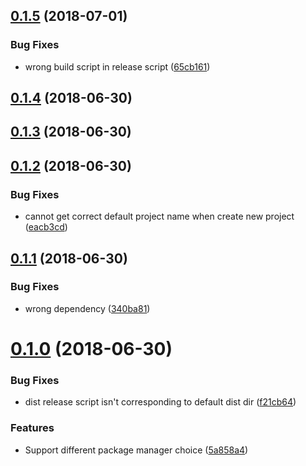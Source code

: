 <a name="0.1.5"></a>
## [0.1.5](https://github.com/ulivz/template-vuepress/compare/v0.1.4...v0.1.5) (2018-07-01)


### Bug Fixes

* wrong build script in release script ([65cb161](https://github.com/ulivz/template-vuepress/commit/65cb161))



<a name="0.1.4"></a>
## [0.1.4](https://github.com/ulivz/template-vuepress/compare/v0.1.3...v0.1.4) (2018-06-30)



<a name="0.1.3"></a>
## [0.1.3](https://github.com/ulivz/template-vuepress/compare/v0.1.2...v0.1.3) (2018-06-30)



<a name="0.1.2"></a>
## [0.1.2](https://github.com/ulivz/template-vuepress/compare/v0.1.1...v0.1.2) (2018-06-30)


### Bug Fixes

* cannot get correct default project name when create new project ([eacb3cd](https://github.com/ulivz/template-vuepress/commit/eacb3cd))



<a name="0.1.1"></a>
## [0.1.1](https://github.com/ulivz/template-vuepress/compare/0.1.0...0.1.1) (2018-06-30)


### Bug Fixes

* wrong dependency ([340ba81](https://github.com/ulivz/template-vuepress/commit/340ba81))



<a name="0.1.0"></a>
# [0.1.0](https://github.com/ulivz/template-vuepress/compare/0.0.2...0.1.0) (2018-06-30)


### Bug Fixes

* dist release script isn't corresponding to default dist dir ([f21cb64](https://github.com/ulivz/template-vuepress/commit/f21cb64))


### Features

* Support different package manager choice ([5a858a4](https://github.com/ulivz/template-vuepress/commit/5a858a4))



